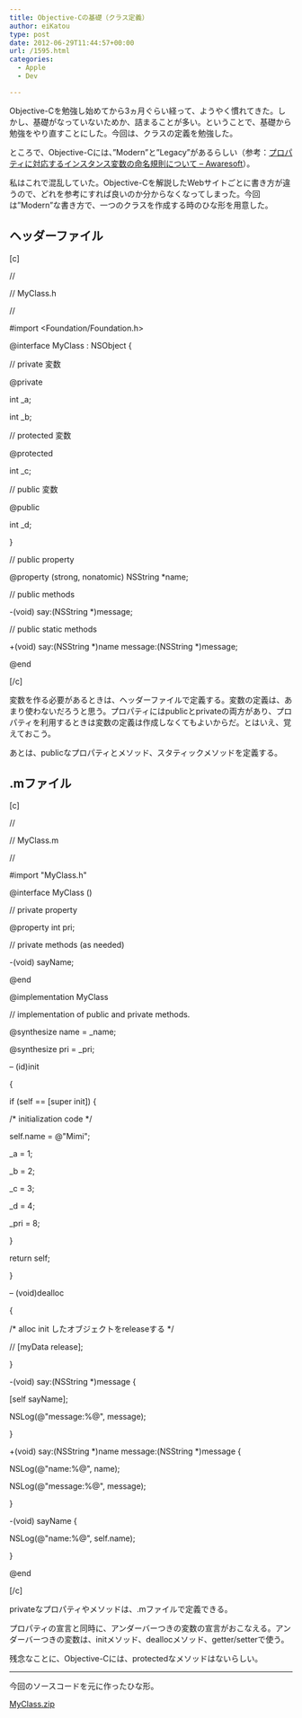 ```yaml
---
title: Objective-Cの基礎（クラス定義）
author: eiKatou
type: post
date: 2012-06-29T11:44:57+00:00
url: /1595.html
categories:
  - Apple
  - Dev

---
```

Objective-Cを勉強し始めてから3ヵ月ぐらい経って、ようやく慣れてきた。しかし、基礎がなっていないためか、詰まることが多い。ということで、基礎から勉強をやり直すことにした。今回は、クラスの定義を勉強した。

ところで、Objective-Cには、&#8221;Modern&#8221;と&#8221;Legacy&#8221;があるらしい（参考：[プロパティに対応するインスタンス変数の命名規則について &#8211; Awaresoft][1]）。

私はこれで混乱していた。Objective-Cを解説したWebサイトごとに書き方が違うので、どれを参考にすれば良いのか分からなくなってしまった。今回は&#8221;Modern&#8221;な書き方で、一つのクラスを作成する時のひな形を用意した。

<!--more-->

## ヘッダーファイル

[c]
  
//
  
// MyClass.h
  
//

#import <Foundation/Foundation.h>

@interface MyClass : NSObject {

// private 変数
  
@private
      
int _a;
      
int _b;

// protected 変数
  
@protected
      
int _c;

// public 変数
  
@public
      
int _d;

}

// public property
  
@property (strong, nonatomic) NSString *name;

// public methods
  
-(void) say:(NSString *)message;

// public static methods
  
+(void) say:(NSString \*)name message:(NSString \*)message;

@end

[/c] 

変数を作る必要があるときは、ヘッダーファイルで定義する。変数の定義は、あまり使わないだろうと思う。プロパティにはpublicとprivateの両方があり、プロパティを利用するときは変数の定義は作成しなくてもよいからだ。とはいえ、覚えておこう。
  
あとは、publicなプロパティとメソッド、スタティックメソッドを定義する。

## .mファイル

[c]
  
//
  
// MyClass.m
  
// 

#import "MyClass.h"

@interface MyClass ()

// private property
  
@property int pri;

// private methods (as needed)
  
-(void) sayName;

@end

@implementation MyClass

// implementation of public and private methods.
  
@synthesize name = _name;
  
@synthesize pri = _pri;

&#8211; (id)init
  
{
      
if (self == [super init]) {
          
/\* initialization code \*/
          
self.name = @"Mimi";
          
_a = 1;
          
_b = 2;
          
_c = 3;
          
_d = 4;
          
_pri = 8;
      
}

return self;
  
}

&#8211; (void)dealloc
  
{
      
/\* alloc init したオブジェクトをreleaseする \*/
  
// [myData release];
  
}

-(void) say:(NSString *)message {
      
[self sayName];
      
NSLog(@"message:%@", message);
  
}

+(void) say:(NSString \*)name message:(NSString \*)message {
      
NSLog(@"name:%@", name);
      
NSLog(@"message:%@", message);
  
}

-(void) sayName {
      
NSLog(@"name:%@", self.name);
  
}

@end

[/c]

privateなプロパティやメソッドは、.mファイルで定義できる。
  
プロパティの宣言と同時に、アンダーバーつきの変数の宣言がおこなえる。アンダーバーつきの変数は、initメソッド、deallocメソッド、getter/setterで使う。

残念なことに、Objective-Cには、protectedなメソッドはないらしい。

* * *

今回のソースコードを元に作ったひな形。
  
[MyClass.zip][2]

 [1]: http://www.awaresoft.jp/ios-dev/item/115-ivar-naming-convention.html
 [2]: http://eikatou.net/blog/wp-content/uploads/2012/06/MyClass.zip

